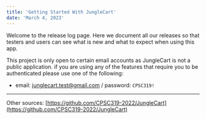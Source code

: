 ```yaml
---
title: 'Getting Started With JungleCart'
date: 'March 4, 2023'
---
```


Welcome to the release log page.
Here we document all our releases so that testers and users can see what is new and what to expect when using this app.

This project is only open to certain email accounts as JungleCart is not a public application. if you are using any of the features that require you to be authenticated please use one of the following:

- email: junglecart.test@gmail.com / password: `CPSC319!`

---

Other sources:
[https://github.com/CPSC319-2022/JungleCart](https://github.com/CPSC319-2022/JungleCart)
